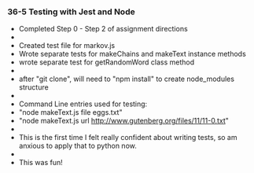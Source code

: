 ### 36-5 Testing with Jest and Node

* Completed Step 0 - Step 2 of assignment directions
*
* Created test file for markov.js
* Wrote separate tests for makeChains and makeText instance methods
* wrote separate test for getRandomWord class method
*
* after "git clone", will need to "npm install" to create node_modules structure
*
* Command Line entries used for testing:
* "node makeText.js file eggs.txt"
* "node makeText.js url http://www.gutenberg.org/files/11/11-0.txt"
*
* This is the first time I felt really confident about writing tests, so am anxious to apply that to python now.
*
* This was fun!